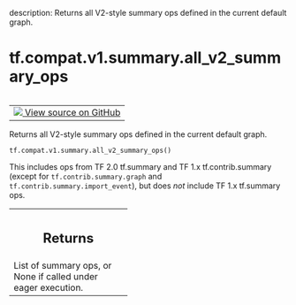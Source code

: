 description: Returns all V2-style summary ops defined in the current default graph.

<div itemscope itemtype="http://developers.google.com/ReferenceObject">
<meta itemprop="name" content="tf.compat.v1.summary.all_v2_summary_ops" />
<meta itemprop="path" content="Stable" />
</div>

# tf.compat.v1.summary.all_v2_summary_ops

<!-- Insert buttons and diff -->

<table class="tfo-notebook-buttons tfo-api nocontent" align="left">
<td>
  <a target="_blank" href="https://github.com/tensorflow/tensorflow/blob/r2.2/tensorflow/python/ops/summary_ops_v2.py#L538-L551">
    <img src="https://www.tensorflow.org/images/GitHub-Mark-32px.png" />
    View source on GitHub
  </a>
</td>
</table>



Returns all V2-style summary ops defined in the current default graph.

<pre class="devsite-click-to-copy prettyprint lang-py tfo-signature-link">
<code>tf.compat.v1.summary.all_v2_summary_ops()
</code></pre>



<!-- Placeholder for "Used in" -->

This includes ops from TF 2.0 tf.summary and TF 1.x tf.contrib.summary (except
for `tf.contrib.summary.graph` and `tf.contrib.summary.import_event`), but
does *not* include TF 1.x tf.summary ops.

<!-- Tabular view -->
 <table class="responsive fixed orange">
<colgroup><col width="214px"><col></colgroup>
<tr><th colspan="2"><h2 class="add-link">Returns</h2></th></tr>
<tr class="alt">
<td colspan="2">
List of summary ops, or None if called under eager execution.
</td>
</tr>

</table>

